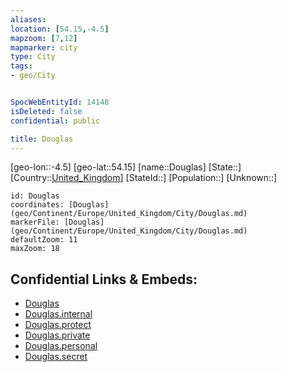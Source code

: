 ```yaml
---
aliases: 
location: [54.15,-4.5]
mapzoom: [7,12] 
mapmarker: city 
type: City
tags:
- geo/City


SpocWebEntityId: 14148
isDeleted: false
confidential: public

title: Douglas
---
```

[geo-lon::-4.5]
[geo-lat::54.15]
[name::Douglas]
[State::]
[Country::[United_Kingdom](geo/Continent/Europe/United_Kingdom.md)]
[StateId::]
[Population::]
[Unknown::]


```leaflet
id: Douglas
coordinates: [Douglas](geo/Continent/Europe/United_Kingdom/City/Douglas.md)
markerFile: [Douglas](geo/Continent/Europe/United_Kingdom/City/Douglas.md)
defaultZoom: 11 
maxZoom: 18
```


## Confidential Links & Embeds: 
- [Douglas](../../../../../../_public/geo/Continent/Europe/United_Kingdom/City/Douglas.md) 
- [Douglas.internal](../../../../../../_internal/geo/Continent/Europe/United_Kingdom/City/Douglas.internal.md) 
- [Douglas.protect](../../../../../../_protect/geo/Continent/Europe/United_Kingdom/City/Douglas.protect.md) 
- [Douglas.private](../../../../../../_private/geo/Continent/Europe/United_Kingdom/City/Douglas.private.md) 
- [Douglas.personal](../../../../../../_personal/geo/Continent/Europe/United_Kingdom/City/Douglas.personal.md) 
- [Douglas.secret](../../../../../../_secret/geo/Continent/Europe/United_Kingdom/City/Douglas.secret.md) 
